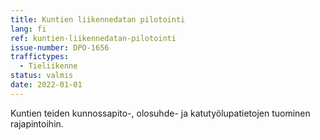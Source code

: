 ```yaml
---
title: Kuntien liikennedatan pilotointi
lang: fi
ref: kuntien-liikennedatan-pilotointi
issue-number: DPO-1656
traffictypes:
  - Tieliikenne
status: valmis
date: 2022-01-01
---
```


Kuntien teiden kunnossapito-, olosuhde- ja katutyölupatietojen tuominen
rajapintoihin.
